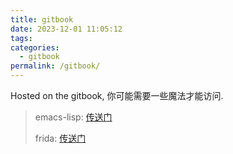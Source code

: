 ```yaml
---
title: gitbook
date: 2023-12-01 11:05:12
tags:
categories:
  - gitbook
permalink: /gitbook/
---
```

Hosted on the gitbook, 你可能需要一些魔法才能访问.

> emacs-lisp: [传送门](https://emacs-lisp.ivory.cafe)
>
> frida: [传送门](https://frida.ivory.cafe)
